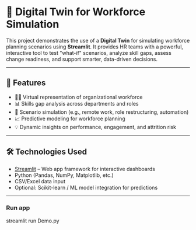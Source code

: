 # 🧠 Digital Twin for Workforce Simulation

This project demonstrates the use of a **Digital Twin** for simulating workforce planning scenarios using **Streamlit**. It provides HR teams with a powerful, interactive tool to test "what-if" scenarios, analyze skill gaps, assess change readiness, and support smarter, data-driven decisions.

---

## 🚀 Features

- 🧑‍💼 Virtual representation of organizational workforce
- 📊 Skills gap analysis across departments and roles
- 🔄 Scenario simulation (e.g., remote work, role restructuring, automation)
- 📈 Predictive modeling for workforce planning
- 💡 Dynamic insights on performance, engagement, and attrition risk

---

## 🛠️ Technologies Used

- [Streamlit](https://streamlit.io/) – Web app framework for interactive dashboards  
- Python (Pandas, NumPy, Matplotlib, etc.)  
- CSV/Excel data input  
- Optional: Scikit-learn / ML model integration for predictions

---


### Run app
streamlit run Demo.py
